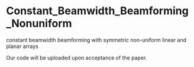 # Constant_Beamwidth_Beamforming_Nonuniform
constant beamwidth beamforming with symmetric non-uniform linear and planar arrays

Our code will be uploaded upon acceptance of the paper.
